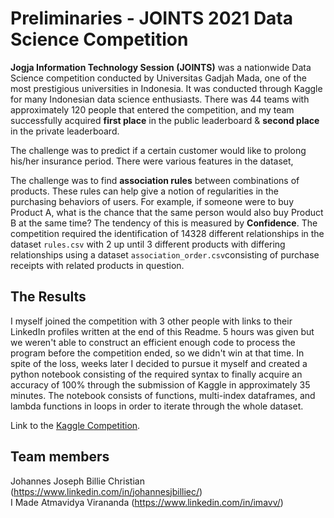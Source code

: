 # Preliminaries - JOINTS 2021 Data Science Competition

**Jogja Information Technology Session (JOINTS)** was a nationwide Data Science competition conducted by Universitas Gadjah Mada, one of the most prestigious universities in Indonesia. It was conducted through Kaggle for many Indonesian data science enthusiasts. There was 44 teams with approximately 120 people that entered the competition, and my team successfully acquired **first place** in the public leaderboard & **second place** in the private leaderboard.

The challenge was to predict if a certain customer would like to prolong his/her insurance period. There were various features in the dataset, 

The challenge was to find **association rules** between combinations of products. These rules can help give a notion of regularities in the purchasing behaviors of users. For example, if someone were to buy Product A, what is the chance that the same person would also buy Product B at the same time? The tendency of this is measured by **Confidence**. The competition required the identification of 14328 different relationships in the dataset `rules.csv` with 2 up until 3 different products with differing relationships using a dataset `association_order.csv`consisting of purchase receipts with related products in question.

## The Results
I myself joined the competition with 3 other people with links to their LinkedIn profiles written at the end of this Readme. 5 hours was given but we weren't able to construct an efficient enough code to process the program before the competition ended, so we didn't win at that time. In spite of the loss, weeks later I decided to pursue it myself and created a python notebook consisting of the required syntax to finally acquire an accuracy of 100% through the submission of Kaggle in approximately 35 minutes. The notebook consists of functions, multi-index dataframes, and lambda functions in loops in order to iterate through the whole dataset.

Link to the [Kaggle Competition].

## Team members
Johannes Joseph Billie Christian (https://www.linkedin.com/in/johannesjbilliec/)<br/>
I Made Atmavidya Virananda (https://www.linkedin.com/in/imavv/)<br/>

[Kaggle Competition]:https://www.kaggle.com/c/penyisihan-joints2021/overview
